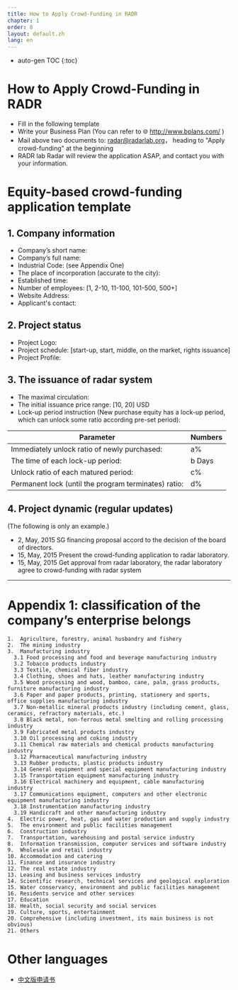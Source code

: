 ```yaml
---
title: How to Apply Crowd-Funding in RADR
chapter: 1
order: 8
layout: default.zh
lang: en
---
```


* auto-gen TOC
{:toc} 

# How to Apply Crowd-Funding in RADR

  - Fill in the following template
  - Write your Business Plan (You can refer to 🌐 <http://www.bplans.com/> )
  - Mail above two documents to: radar@radarlab.org， heading to "Apply crowd-funding" at the beginning
  - RADR lab Radar will review the application ASAP, and contact you with your information.

# Equity-based crowd-funding application template

## 1. Company information

  * Company’s short name:
  * Company’s full name:
  * Industrial Code: (see Appendix One) 
  * The place of incorporation (accurate to the city):
  * Established time:
  * Number of employees: [1, 2-10, 11-100, 101-500, 500+] 
  * Website Address:
  * Applicant's contact: 

## 2. Project status

  * Project Logo:
  * Project schedule: [start-up, start, middle, on the market, rights issuance] 
  * Project Profile:

## 3. The issuance of radar system

  * The maximal circulation:
  * The initial issuance price range: [10, 20] USD
  * Lock-up period instruction (New purchase equity has a lock-up period, which can unlock some ratio according pre-set period):

|Parameter|Numbers|
|--|--|
|Immediately unlock ratio of newly purchased:|a%|
|The time of each lock-up period:|b Days|
|Unlock ratio of each matured period:|c%|
|Permanent lock (until the program terminates) ratio:|d%|

## 4. Project dynamic (regular updates)

(The following is only an example.)
  * 2, May, 2015    SG financing proposal accord to the decision of the board of directors.
  * 15, May, 2015   Present the crowd-funding application to radar laboratory.
  * 15, May, 2015    Get approval from radar laboratory, the radar laboratory agree to crowd-funding with radar system


------

# Appendix 1: classification of the company’s enterprise belongs

```
1.  Agriculture, forestry, animal husbandry and fishery 
2.  The mining industry
3.  Manufacturing industry  
  3.1 Food processing and food and beverage manufacturing industry                
  3.2 Tobacco products industry                      
  3.3 Textile, chemical fiber industry
  3.4 Clothing, shoes and hats, leather manufacturing industry             
  3.5 Wood processing and wood, bamboo, cane, palm, grass products, furniture manufacturing industry                
  3.6 Paper and paper products, printing, stationery and sports, office supplies manufacturing industry               
  3.7 Non-metallic mineral products industry (including cement, glass, ceramics, refractory materials, etc.)  
  3.8 Black metal, non-ferrous metal smelting and rolling processing industry           
  3.9 Fabricated metal products industry 
  3.10 Oil processing and coking industry 
  3.11 Chemical raw materials and chemical products manufacturing industry    
  3.12 Pharmaceutical manufacturing industry                           
  3.13 Rubber products, plastic products industry                        
  3.14 General equipment and special equipment manufacturing industry              
  3.15 Transportation equipment manufacturing industry          
  3.16 Electrical machinery and equipment, cable manufacturing industry              
  3.17 Communications equipment, computers and other electronic equipment manufacturing industry        
  3.18 Instrumentation manufacturing industry                        
  3.19 Handicraft and other manufacturing industry               
4.  Electric power, heat, gas and water production and supply industry      
5.  The environment and public facilities management 
6.  Construction industry                            
7.  Transportation, warehousing and postal service industry                 
8.  Information transmission, computer services and software industry 
9.  Wholesale and retail industry
10. Accommodation and catering 
11. Finance and insurance industry 
12. The real estate industry
13. Leasing and business services industry  
14. Scientific research, technical services and geological exploration  
15. Water conservancy, environment and public facilities management 
16. Residents service and other services 
17. Education
18. Health, social security and social services
19. Culture, sports, entertainment
20. Comprehensive (including investment, its main business is not obvious)
21. Others
```

# Other languages
  - [中文版申请书](/zh/introduction/crowdfunding_apply)